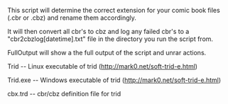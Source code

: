 This script will determine the correct extension for your comic book files (.cbr or .cbz) and rename them accordingly.

It will then convert all cbr's to cbz and log any failed cbr's to a "cbr2cbzlog[datetime].txt" file in the directory you run the script from.

FullOutput will show a the full output of the script and unrar actions.




Trid      --   Linux executable of trid  (http://mark0.net/soft-trid-e.html)

Trid.exe  --   Windows executable of trid (http://mark0.net/soft-trid-e.html)

cbx.trd   --   cbr/cbz definition file for trid
